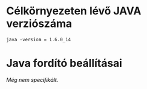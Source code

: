 # Célkörnyezeten lévő JAVA verziószáma #

`java -version = 1.6.0_14`

# Java fordító beállításai #

_Még nem specifikált._